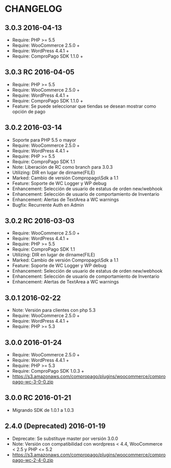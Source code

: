 # CHANGELOG

## 3.0.3 2016-04-13
* Require: PHP >= 5.5
* Require: WooCommerce 2.5.0 +
* Require: WordPress 4.4.1 +
* Require: ComproPago SDK 1.1.0 +

## 3.0.3 RC 2016-04-05
* Require: PHP >= 5.5
* Require: WooCommerce 2.5.0 +
* Require: WordPress 4.4.1 +
* Require: ComproPago SDK 1.1.0 +
* Feature: Se puede seleccionar que tiendas se desean mostrar como opción de pago 

## 3.0.2 2016-03-14
* Soporte para PHP 5.5 o mayor
* Require: WooCommerce 2.5.0 +
* Require: WordPress 4.4.1 +
* Require: PHP >= 5.5
* Require: ComproPago SDK 1.1
* Note: Liberación de RC como branch para 3.0.3
* Utilizing: DIR en lugar de dirname(FILE)
* Marked: Cambio de versión Compropago\Sdk a 1.1
* Feature: Soporte de WC Logger y WP debug
* Enhancement: Selección de usuario de estatus de orden new/webhook
* Enhancement: Selección de usuario de comportamiento de Inventario 
* Enhancement: Alertas de TextArea a WC warnings
* Bugfix: Recurrente Auth en Admin


## 3.0.2 RC 2016-03-03
* Require: WooCommerce 2.5.0 +
* Require: WordPress 4.4.1 +
* Require: PHP >= 5.5
* Require: ComproPago SDK 1.1
* Utilizing: DIR en lugar de dirname(FILE)
* Marked: Cambio de versión Compropago\Sdk a 1.1
* Feature: Soporte de WC Logger y WP debug
* Enhancement: Selección de usuario de estatus de orden new/webhook
* Enhancement: Selección de usuario de comportamiento de Inventario 
* Enhancement: Alertas de TextArea a WC warnings


## 3.0.1 2016-02-22
* Note: Versión para clientes con php 5.3
* Require: WooCommerce 2.5.0 +
* Require: WordPress 4.4.1 +
* Require: PHP >= 5.3

## 3.0.0 2016-01-24
* Require: WooCommerce 2.5.0 +
* Require: WordPress 4.4.1 +
* Require: PHP >= 5.3
* Require: ComproPago SDK 1.0.3 +
* https://s3.amazonaws.com/compropago/plugins/woocommerce/compropago-wc-3-0-0.zip

## 3.0.0 RC 2016-01-21
* Migrando SDK de 1.0.1 a 1.0.3

## 2.4.0 (Deprecated) 2016-01-19
* Deprecate: Se substituye master por versión 3.0.0
* Note: Versión con compatibilidad con wordpress < 4.4, WooCommerce < 2.5  y PHP <= 5.2
* https://s3.amazonaws.com/compropago/plugins/woocommerce/compropago-wc-2-4-0.zip


